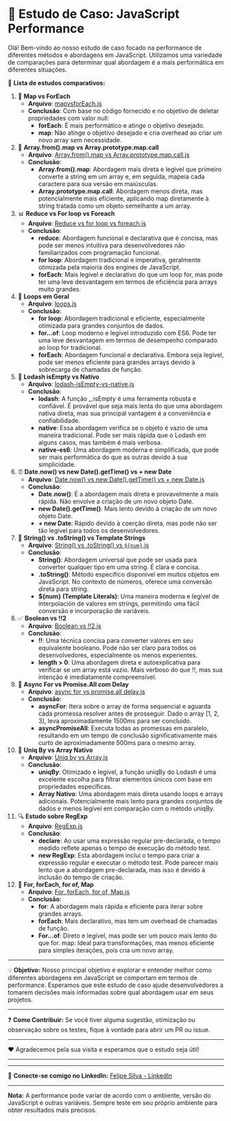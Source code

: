 # 🚀 Estudo de Caso: JavaScript Performance

Olá! Bem-vindo ao nosso estudo de caso focado na performance de diferentes métodos e abordagens em JavaScript. Utilizamos uma variedade de comparações para determinar qual abordagem é a mais performática em diferentes situações.

📜 **Lista de estudos comparativos:**

1. 🔄 **Map vs ForEach** 
    - **Arquivo**: [mapvsforEach.js](https://github.com/Felps03/performance/blob/main/1-mapvsforEach.js)
    * **Conclusão**: Com base no código fornecido e no objetivo de deletar propriedades com valor null:
        * **forEach**: É mais performático e atinge o objetivo desejado.
        * **map**: Não atinge o objetivo desejado e cria overhead ao criar um novo array sem necessidade.
2. 🎯 **Array.from().map vs Array.prototype.map.call**
    - **Arquivo**: [Array.from().map vs Array.prototype.map.call.js](https://github.com/Felps03/performance/blob/main/10-Array.from().map%20vs%20Array.prototype.map.call.js)
    * **Conclusão**:
        * **Array.from().map**: Abordagem mais direta e legível que primeiro converte a string em um array e, em seguida, mapeia cada caractere para sua versão em maiúsculas.
        * **Array.prototype.map.call**: Abordagem menos direta, mas potencialmente mais eficiente, aplicando map diretamente à string tratada como um objeto semelhante a um array.
3. 📊 **Reduce vs For loop vs Foreach**
    - **Arquivo**: [Reduce vs for loop vs foreach.js](https://github.com/Felps03/performance/blob/main/11-Reduce%20vs%20for%20loop%20vs%20foreach.js)
    * **Conclusão**:
        * **reduce**: Abordagem funcional e declarativa que é concisa, mas pode ser menos intuitiva para desenvolvedores não familiarizados com programação funcional.
        * **for loop**: Abordagem tradicional e imperativa, geralmente otimizada pela maioria dos engines de JavaScript.
        * **forEach**: Mais legível e declarativo do que um loop for, mas pode ter uma leve desvantagem em termos de eficiência para arrays muito grandes.
4. 🔁 **Loops em Geral**
    - **Arquivo**: [loops.js](https://github.com/Felps03/performance/blob/main/12-loops.js)
    * **Conclusão**:
        * **for loop**: Abordagem tradicional e eficiente, especialmente otimizada para grandes conjuntos de dados.
        * **for...of**: Loop moderno e legível introduzido com ES6. Pode ter uma leve desvantagem em termos de desempenho comparado ao loop for tradicional.
        * **forEach**: Abordagem funcional e declarativa. Embora seja legível, pode ser menos eficiente para grandes arrays devido à sobrecarga de chamadas de função.
5. 🧐 **Lodash isEmpty vs Nativo**
    - **Arquivo**: [lodash-isEmpty-vs-native.js](https://github.com/Felps03/performance/blob/main/2-lodash-isEmpty-vs-native.js)
    * **Conclusão**:
        * **lodash**: A função _.isEmpty é uma ferramenta robusta e confiável. É provável que seja mais lenta do que uma abordagem nativa direta, mas sua principal vantagem é a conveniência e confiabilidade.
        * **native**: Essa abordagem verifica se o objeto é vazio de uma maneira tradicional. Pode ser mais rápida que o Lodash em alguns casos, mas também é mais verbosa.
        * **native-es6**: Uma abordagem moderna e simplificada, que pode ser mais performática do que as outras devido à sua simplicidade.
6. ⏰ **Date.now() vs new Date().getTime() vs + new Date**
    - **Arquivo**: [Date.now() vs new Date().getTime() vs + new Date.js](https://github.com/Felps03/performance/blob/main/3-Date.now()%20vs%20new%20Date().getTime()%20vs%20%2B%20new%20Date.js)
    * **Conclusão**:
        * **Date.now()**: É a abordagem mais direta e provavelmente a mais rápida. Não envolve a criação de um novo objeto Date.
        * **new Date().getTime()**: Mais lento devido à criação de um novo objeto Date.
        * **+ new Date**: Rápido devido à coerção direta, mas pode não ser tão legível para todos os desenvolvedores.
7. 📝 **String() vs .toString() vs Template Strings**
    - **Arquivo**: [String() vs .toString() vs `${num}`.js](https://github.com/Felps03/performance/blob/main/4-String()%20vs%20.toString()%20vs%20%60%24%7Bnum%7D%60.js)
    * **Conclusão**:
        * **String()**: Abordagem universal que pode ser usada para converter qualquer tipo em uma string. É clara e concisa.
        * **.toString()**: Método específico disponível em muitos objetos em JavaScript. No contexto de números, oferece uma conversão direta para string.
        * **${num} (Template Literals)**: Uma maneira moderna e legível de interpolación de valores em strings, permitindo uma fácil conversão e incorporação de variáveis.
8. ✅ **Boolean vs !!2**
    - **Arquivo**: [Boolean vs !!2.js](https://github.com/Felps03/performance/blob/main/5-Boolean%20vs%20!!2.js)
    * **Conclusão**:
        * **!!**: Uma técnica concisa para converter valores em seu equivalente booleano. Pode não ser claro para todos os desenvolvedores, especialmente os menos experientes.
        * **length > 0**: Uma abordagem direta e autoexplicativa para verificar se um array está vazio. Mais verboso do que !!, mas sua intenção é imediatamente compreensível.
9. 🔄 **Async For vs Promise.All com Delay**
    - **Arquivo**: [async for vs promise.all delay.js](https://github.com/Felps03/performance/blob/main/6-async%20for%20vs%20promise.all%20delay.js)
    * **Conclusão**:
        * **asyncFor**: Itera sobre o array de forma sequencial e aguarda cada promessa resolver antes de prosseguir. Dado o array [1, 2, 3], leva aproximadamente 1500ms para ser concluído.
        * **asyncPromiseAll**: Executa todas as promessas em paralelo, resultando em um tempo de conclusão significativamente mais curto de aproximadamente 500ms para o mesmo array.
10. 🦄 **Uniq By vs Array Nativo**
    - **Arquivo**: [Uniq by vs Array.js](https://github.com/Felps03/performance/blob/main/7-Uniq%20by%20vs%20Array.js)
    * **Conclusão**:
        * **uniqBy**: Otimizado e legível, a função uniqBy do Lodash é uma excelente escolha para filtrar elementos únicos com base em propriedades específicas.
        * **Array Nativo**: Uma abordagem mais direta usando loops e arrays adicionais. Potencialmente mais lento para grandes conjuntos de dados e menos legível em comparação com o método uniqBy.
11. 🔍 **Estudo sobre RegExp**
    - **Arquivo**: [RegExp.js](https://github.com/Felps03/performance/blob/main/8-RegExp.js)
    * **Conclusão**:
        * **declare**: Ao usar uma expressão regular pre-declarada, o tempo medido reflete apenas o tempo de execução do método test.
        * **new RegExp**: Esta abordagem inclui o tempo para criar a expressão regular e executar o método test. Pode parecer mais lento que a abordagem pre-declarada, mas isso é devido à inclusão do tempo de criação.
12. 🔄 **For, forEach, for of, Map**
    - **Arquivo**: [For, forEach, for of, Map.js](https://github.com/Felps03/performance/blob/main/9-For%2C%20forEach%2C%20for%20of%2C%20Map.js)
    * **Conclusão**:
        * **for**: A abordagem mais rápida e eficiente para iterar sobre grandes arrays.
        * **forEach**: Mais declarativo, mas tem um overhead de chamadas de função.
        * **For...of**: Direto e legível, mas pode ser um pouco mais lento do que for.
map: Ideal para transformações, mas menos eficiente para simples iterações, pois cria um novo array.
---

💡 **Objetivo:**
Nosso principal objetivo é explorar e entender melhor como diferentes abordagens em JavaScript se comportam em termos de performance. Esperamos que este estudo de caso ajude desenvolvedores a tomarem decisões mais informadas sobre qual abordagem usar em seus projetos.

---

❓ **Como Contribuir:**
Se você tiver alguma sugestão, otimização ou observação sobre os testes, fique à vontade para abrir um PR ou issue.

---

❤️ Agradecemos pela sua visita e esperamos que o estudo seja útil!

---

---

🔗 **Conecte-se comigo no LinkedIn:** [Felipe Silva - LinkedIn](https://www.linkedin.com/in/felps03/)

---


**Nota:** A performance pode variar de acordo com o ambiente, versão do JavaScript e outras variáveis. Sempre teste em seu próprio ambiente para obter resultados mais precisos.